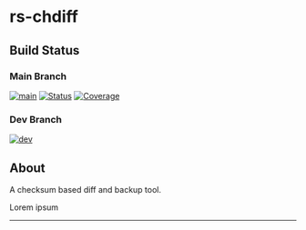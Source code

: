 # rs-chdiff

## Build Status

### Main Branch

[![main][badge-main]][github-main] 
[![Status][badge-status]][sonar]
[![Coverage][badge-cover]][sonar]

### Dev Branch

[![dev][badge-dev]][github-dev]

## About

A checksum based diff and backup tool.

Lorem ipsum

----

[badge-main]:   https://github.com/soerenkoehler/rs-chdiff/actions/workflows/rs-chdiff-main.yml/badge.svg
[github-main]:  https://github.com/soerenkoehler/rs-chdiff/actions/workflows/rs-chdiff-main.yml

[badge-dev]:    https://github.com/soerenkoehler/rs-chdiff/actions/workflows/rs-chdiff-dev.yml/badge.svg
[github-dev]:   https://github.com/soerenkoehler/rs-chdiff/actions/workflows/rs-chdiff-dev.yml

[sonar]:        https://sonarcloud.io/summary/overall?id=soerenkoehler_rs-chdiff
[badge-status]: https://sonarcloud.io/api/project_badges/measure?project=soerenkoehler_rs-chdiff&metric=alert_status
[badge-cover]:  https://sonarcloud.io/api/project_badges/measure?project=soerenkoehler_rs-chdiff&metric=coverage